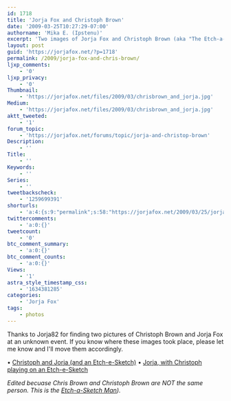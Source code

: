 ```yaml
---
id: 1718
title: 'Jorja Fox and Christoph Brown'
date: '2009-03-25T10:27:29-07:00'
authorname: 'Mika E. (Ipstenu)'
excerpt: 'Two images of Jorja Fox and Christoph Brown (aka "The Etch-a-Sketch Man") at an unknown event.'
layout: post
guid: 'https://jorjafox.net/?p=1718'
permalink: /2009/jorja-fox-and-chris-brown/
ljxp_comments:
    - '0'
ljxp_privacy:
    - '0'
Thumbnail:
    - 'https://jorjafox.net/files/2009/03/chrisbrown_and_jorja.jpg'
Medium:
    - 'https://jorjafox.net/files/2009/03/chrisbrown_and_jorja.jpg'
aktt_tweeted:
    - '1'
forum_topic:
    - 'https://jorjafox.net/forums/topic/jorja-and-christop-brown'
Description:
    - ''
Title:
    - ''
Keywords:
    - ''
Series:
    - ''
tweetbackscheck:
    - '1259699391'
shorturls:
    - 'a:4:{s:9:"permalink";s:58:"https://jorjafox.net/2009/03/25/jorja-fox-and-chris-brown/";s:7:"tinyurl";s:25:"http://tinyurl.com/djgxv7";s:4:"isgd";s:18:"http://is.gd/53Fxw";s:5:"bitly";s:20:"http://bit.ly/7dpty7";}'
twittercomments:
    - 'a:0:{}'
tweetcount:
    - '0'
btc_comment_summary:
    - 'a:0:{}'
btc_comment_counts:
    - 'a:0:{}'
Views:
    - '1'
astra_style_timestamp_css:
    - '1634381285'
categories:
    - 'Jorja Fox'
tags:
    - photos
---
```


Thanks to Jorja82 for finding two pictures of Christoph Brown and Jorja Fox at an unknown event.  If you know where these images took place, please let me know and I'll move them accordingly.

&bull; <a href="https://jorjafox.net/gallery/unknown/chrisbrown_01.jpg">Christoph and Jorja (and an Etch-e-Sketch)</a>
&bull; <a href="https://jorjafox.net/gallery/unknown/chrisbrown_02.jpg">Jorja, with Christoph playing on an Etch-e-Sketch</a>

_Edited becuase Chris Brown and Christoph Brown are NOT the same person.  This is the <a href="http://www.etchu.com/">Etch-a-Sketch Man</a>)._
